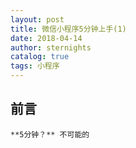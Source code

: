 ```yaml
---
layout: post
title: 微信小程序5分钟上手(1)
date: 2018-04-14
author: sternights
catalog: true
tags: 小程序
---
```


## 前言
    **5分钟？** 不可能的

